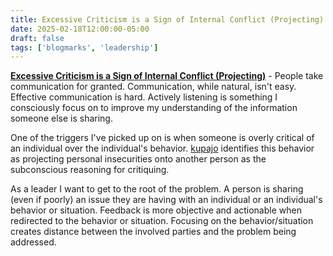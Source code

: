 ```yaml
---
title: Excessive Criticism is a Sign of Internal Conflict (Projecting)'
date: 2025-02-18T12:00:00-05:00
draft: false
tags: ['blogmarks', 'leadership']
---
```

__[Excessive Criticism is a Sign of Internal Conflict (Projecting)](https://kupajo.com/excessive-criticism-is-a-sign-of-internal-conflict-projecting/)__ - People take communication for granted. Communication, while natural, isn't easy. Effective communication is hard. Actively listening is something I consciously focus on to improve my understanding of the information someone else is sharing. 

One of the triggers I've picked up on is when someone is overly critical of an individual over the individual's behavior. [kupajo](https://kupajo.com/) identifies this behavior as projecting personal insecurities onto another person as the subconscious reasoning for critiquing.

As a leader I want to get to the root of the problem. A person is sharing (even if poorly) an issue they are having with an individual or an individual's behavior or situation. Feedback is more objective and actionable when redirected to the behavior or situation. Focusing on the behavior/situation creates distance between the involved parties and the problem being addressed.
